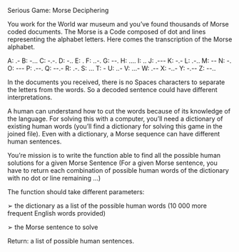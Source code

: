 Serious Game: Morse Deciphering

You work for the World war museum and you’ve found thousands of Morse coded documents.
The Morse is a Code composed of dot and lines representing the alphabet letters. Here comes the transcription of the Morse alphabet. 

A: .-
B: -...
C: -.-.
D: -..
E: .
F: ..-.
G: --.
H: ....
I: ..
J: .---
K: -.-
L: .-..
M: --
N: -.
O: ---
P: .--.
Q: --.-
R: .-.
S: ...
T: -
U: ..-
V: ...-
W: .--
X: -..-
Y: -.--
Z: --..

In the documents you received, there is no Spaces characters to separate the letters from the words. So a decoded sentence could have different interpretations. 

A human can understand how to cut the words because of its knowledge of the language. For solving this with a computer, you’ll need a dictionary of existing human words (you’ll find a dictionary for solving this game in the joined file). 
Even with a dictionary, a Morse sequence can have different human sentences.

You’re mission is to write the function able to find all the possible human solutions for a given Morse Sentence (For a given Morse sentence, you have to return each combination of possible human words of the dictionary with no dot or line remaining …)

The function should take different parameters:

  ➢	the dictionary as a list of the possible human words (10 000 more frequent English words provided)
  
  ➢	the Morse sentence to solve

Return: a list of possible human sentences.
